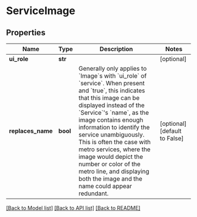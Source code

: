 # ServiceImage

## Properties
Name | Type | Description | Notes
------------ | ------------- | ------------- | -------------
**ui_role** | **str** |  | [optional] 
**replaces_name** | **bool** | Generally only applies to &#x60;Image&#x60;s with &#x60;ui_role&#x60; of &#x60;service&#x60;. When present and &#x60;true&#x60;, this indicates that this image can be displayed instead of the &#x60;Service&#x60;&#x27;s &#x60;name&#x60;, as the image contains enough information to identify the service unambiguously. This is often the case with metro services, where the image would depict the number or color of the metro line, and displaying both the image and the name could appear redundant.  | [optional] [default to False]

[[Back to Model list]](../README.md#documentation-for-models) [[Back to API list]](../README.md#documentation-for-api-endpoints) [[Back to README]](../README.md)

